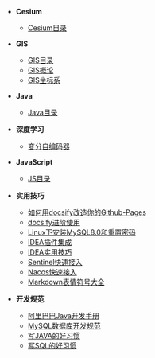 <!-- - [:octocat: 首页](/README) -->

- **Cesium**
  - [Cesium目录](/Cesium/README.md)

- **GIS**
    - [GIS目录](/GIS/README.md)
    - [GIS概论](/GIS/GIS概论.md)
    - [GIS坐标系](/GIS/GIS坐标系.md)

<!-- - :memo: 目录 -->
- **Java**
    - [Java目录](/Java/README.md)


- **深度学习**
    - [变分自编码器](/DeepLearning/AutoEncode/变分自编码器.md)
- **JavaScript**
    - [JS目录](/JS/README.md)

- **实用技巧**
    - [如何用docsify改造你的Github-Pages](/Skill/如何用docsify改造你的Github-Pages.md)
    - [docsify进阶使用](/Skill/docsify进阶使用.md)
    - [Linux下安装MySQL8.0和重置密码](/Skill/Linux下安装MySQL8.0和重置密码.md)
    - [IDEA插件集成](/Skill/IDEA插件集成.md)
    - [IDEA实用技巧](/Skill/IDEA实用技巧.md)
    - [Sentinel快速接入](/Skill/Sentinel快速接入.md)
    - [Nacos快速接入](/Skill/Nacos快速接入.md)
    - [Markdown表情符号大全](/Skill/Markdown表情符号大全.md)
- **开发规范**
    - [阿里巴巴Java开发手册](/Specification/阿里巴巴Java开发手册.md)
    - [MySQL数据库开发规范](/Specification/MySQL数据库开发规范.md)
    - [写JAVA的好习惯](/Specification/写JAVA的好习惯.md)
    - [写SQL的好习惯](/Specification/写SQL的好习惯.md)
